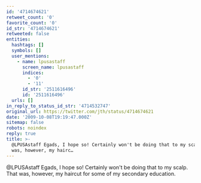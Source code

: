 ```yaml
---
id: '4714674621'
retweet_count: '0'
favorite_count: '0'
id_str: '4714674621'
retweeted: false
entities:
  hashtags: []
  symbols: []
  user_mentions:
    - name: lpusastaff
      screen_name: lpusastaff
      indices:
        - '0'
        - '11'
      id_str: '2511616496'
      id: '2511616496'
  urls: []
in_reply_to_status_id_str: '4714532747'
original_url: https://twitter.com/jth/status/4714674621
date: '2009-10-08T19:19:47.000Z'
sitemap: false
robots: noindex
reply: true
title: >-
  @LPUSAstaff Egads, I hope so! Certainly won't be doing that to my scalp. That
  was, however, my hairc…
---
```


@LPUSAstaff Egads, I hope so! Certainly won't be doing that to my scalp. That was, however, my haircut for some of my secondary education.